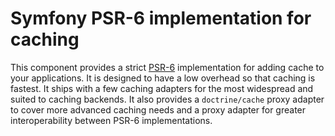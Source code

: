 Symfony PSR-6 implementation for caching
========================================

This component provides a strict [PSR-6](http://www.php-fig.org/psr/psr-6/)
implementation for adding cache to your applications. It is designed to have a
low overhead so that caching is fastest. It ships with a few caching adapters
for the most widespread and suited to caching backends. It also provides a
`doctrine/cache` proxy adapter to cover more advanced caching needs and a proxy
adapter for greater interoperability between PSR-6 implementations.
